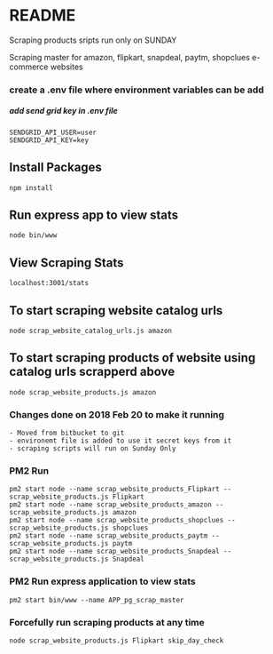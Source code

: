# README #

Scraping products sripts run only on SUNDAY

Scraping master for amazon, flipkart, snapdeal, paytm, shopclues e-commerce websites

### create a .env file where environment variables can be add

##### add send grid key in .env file
```
SENDGRID_API_USER=user
SENDGRID_API_KEY=key
```

## Install Packages ##
```npm install```

## Run express app to view stats ##
```node bin/www```

## View Scraping Stats ##
```localhost:3001/stats```

## To start scraping website catalog urls  ##
```node scrap_website_catalog_urls.js amazon```

## To start scraping products of website using catalog urls scrapperd above  ##
```node scrap_website_products.js amazon```


### Changes done on 2018 Feb 20 to make it running

```
- Moved from bitbucket to git
- environemt file is added to use it secret keys from it
- scraping scripts will run on Sunday Only

```


### PM2 Run

```
pm2 start node --name scrap_website_products_Flipkart -- scrap_website_products.js Flipkart
pm2 start node --name scrap_website_products_amazon -- scrap_website_products.js amazon
pm2 start node --name scrap_website_products_shopclues -- scrap_website_products.js shopclues
pm2 start node --name scrap_website_products_paytm -- scrap_website_products.js paytm
pm2 start node --name scrap_website_products_Snapdeal -- scrap_website_products.js Snapdeal

```

### PM2 Run express application to view stats
```
pm2 start bin/www --name APP_pg_scrap_master
```

### Forcefully run scraping products at any time
```
node scrap_website_products.js Flipkart skip_day_check
```